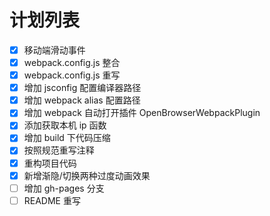 # 计划列表

- [X] 移动端滑动事件
- [X] webpack.config.js 整合
- [X] webpack.config.js 重写
- [X] 增加 jsconfig 配置编译器路径
- [X] 增加 webpack alias 配置路径
- [X] 增加 webpack 自动打开插件 OpenBrowserWebpackPlugin
- [X] 添加获取本机 ip 函数
- [X] 增加 build 下代码压缩
- [X] 按照规范重写注释
- [X] 重构项目代码
- [X] 新增渐隐/切换两种过度动画效果
- [ ] 增加 gh-pages 分支
- [ ] README 重写

